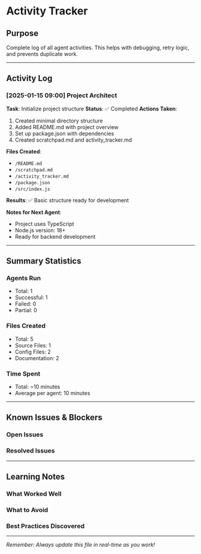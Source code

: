 # Activity Tracker

## Purpose
Complete log of all agent activities. This helps with debugging, retry logic, and prevents duplicate work.

---

## Activity Log

### [2025-01-15 09:00] Project Architect
**Task**: Initialize project structure
**Status**: ✅ Completed
**Actions Taken**:
1. Created minimal directory structure
2. Added README.md with project overview
3. Set up package.json with dependencies
4. Created scratchpad.md and activity_tracker.md

**Files Created**:
- `/README.md`
- `/scratchpad.md`
- `/activity_tracker.md`
- `/package.json`
- `/src/index.js`

**Results**: 
✅ Basic structure ready for development

**Notes for Next Agent**:
- Project uses TypeScript
- Node.js version: 18+
- Ready for backend development

---

<!-- TEMPLATE FOR NEW ENTRIES -->
<!-- Copy and use this template for each agent activity:

### [YYYY-MM-DD HH:MM] Agent Name
**Task**: What you're working on
**Status**: ⏳ In Progress / ✅ Completed / ❌ Failed / ⚠️ Partial
**Actions Taken**:
1. First action
2. Second action
3. Third action

**Files Created/Modified**:
- `/path/to/file1`
- `/path/to/file2`

**Issues Encountered**:
- Issue description
- How it was resolved (or if still blocked)

**Results**: 
Brief summary of what was accomplished

**Notes for Next Agent**:
- Important information
- Configuration details
- Next steps

---
-->

## Summary Statistics

### Agents Run
- Total: 1
- Successful: 1
- Failed: 0
- Partial: 0

### Files Created
- Total: 5
- Source Files: 1
- Config Files: 2
- Documentation: 2

### Time Spent
- Total: ~10 minutes
- Average per agent: 10 minutes

---

## Known Issues & Blockers

### Open Issues
<!-- List any unresolved problems -->

### Resolved Issues
<!-- List issues that were fixed and how -->

---

## Learning Notes

### What Worked Well
<!-- Successful patterns to repeat -->

### What to Avoid
<!-- Failed approaches to skip -->

### Best Practices Discovered
<!-- Useful techniques learned -->

---

*Remember: Always update this file in real-time as you work!*